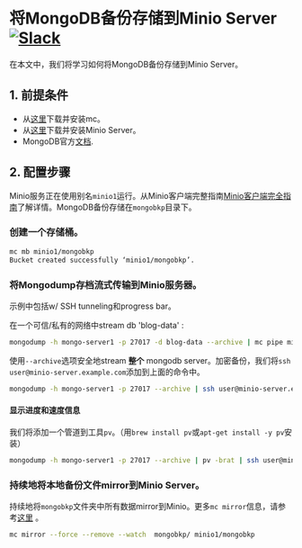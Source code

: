 # 将MongoDB备份存储到Minio Server [![Slack](https://slack.minio.io/slack?type=svg)](https://slack.minio.io)

在本文中，我们将学习如何将MongoDB备份存储到Minio Server。

## 1. 前提条件

* 从[这里](https://docs.minio.io/docs/minio-client-quickstart-guide)下载并安装mc。
* 从[这里](http://docs.minio.io/docs/minio-quickstart-guide)下载并安装Minio Server。
* MongoDB官方[文档](https://docs.mongodb.com/).

## 2. 配置步骤

Minio服务正在使用别名``minio1``运行。从Minio客户端完整指南[Minio客户端完全指南](https://docs.minio.io/docs/minio-client-complete-guide)了解详情。MongoDB备份存储在``mongobkp``目录下。

### 创建一个存储桶。

```sh
mc mb minio1/mongobkp
Bucket created successfully ‘minio1/mongobkp’.
```

### 将Mongodump存档流式传输到Minio服务器。

示例中包括w/ SSH tunneling和progress bar。

在一个可信/私有的网络中stream db 'blog-data' :

```sh
mongodump -h mongo-server1 -p 27017 -d blog-data --archive | mc pipe minio1/mongobkp/backups/mongo-blog-data-`date +%Y-%m-%d`.archive
```

使用`--archive`选项安全地stream **整个** mongodb server。加密备份，我们将`ssh user@minio-server.example.com`添加到上面的命令中。

```sh
mongodump -h mongo-server1 -p 27017 --archive | ssh user@minio-server.example.com mc pipe minio1/mongobkp/full-db-`date +%Y-%m-%d`.archive
```

#### 显示进度和速度信息

我们将添加一个管道到工具`pv`。（用`brew install pv`或`apt-get install -y pv`安装）

```sh
mongodump -h mongo-server1 -p 27017 --archive | pv -brat | ssh user@minio-server.example.com mc pipe minio1/mongobkp/full-db-`date +%Y-%m-%d`.archive
```

### 持续地将本地备份文件mirror到Minio Server。

持续地将``mongobkp``文件夹中所有数据mirror到Minio。更多``mc mirror``信息，请参考[这里](https://docs.minio.io/docs/minio-client-complete-guide#mirror) 。

```sh
mc mirror --force --remove --watch  mongobkp/ minio1/mongobkp
```

